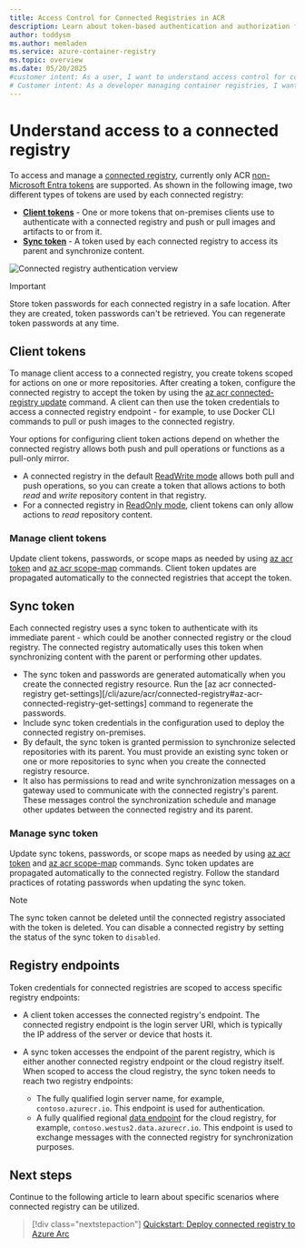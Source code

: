 ```yaml
---
title: Access Control for Connected Registries in ACR
description: Learn about token-based authentication and authorization for connected registries in Azure Container Registry.
author: toddysm
ms.author: memladen
ms.service: azure-container-registry
ms.topic: overview
ms.date: 05/20/2025
#customer intent: As a user, I want to understand access control for connected registries so that I can manage them effectively.
# Customer intent: As a developer managing container registries, I want to implement token-based authentication for connected registries so that I can securely control access and synchronization of image artifacts.
---
```


# Understand access to a connected registry

To access and manage a [connected registry](intro-connected-registry.md), currently only ACR [non-Microsoft Entra tokens](container-registry-token-based-repository-permissions.md) are supported. As shown in the following image, two different types of tokens are used by each connected registry:

* [**Client tokens**](#client-tokens) - One or more tokens that on-premises clients use to authenticate with a connected registry and push or pull images and artifacts to or from it.
* [**Sync token**](#sync-token) - A token used by each connected registry to access its parent and synchronize content.

![Connected registry authentication verview](media/overview-connected-registry-access/connected-registry-authentication-overview.svg)

> [!IMPORTANT]
> Store token passwords for each connected registry in a safe location. After they are created, token passwords can't be retrieved. You can regenerate token passwords at any time.

## Client tokens

To manage client access to a connected registry, you create tokens scoped for actions on one or more repositories. After creating a token, configure the connected registry to accept the token by using the [az acr connected-registry update](/cli/azure/acr/connected-registry#az-acr-connected-registry-update) command. A client can then use the token credentials to access a connected registry endpoint - for example, to use Docker CLI commands to pull or push images to the connected registry.

Your options for configuring client token actions depend on whether the connected registry allows both push and pull operations or functions as a pull-only mirror. 
* A connected registry in the default [ReadWrite mode](intro-connected-registry.md#modes) allows both pull and push operations, so you can create a token that allows actions to both *read* and *write* repository content in that registry. 
* For a connected registry in [ReadOnly mode](intro-connected-registry.md#modes), client tokens can only allow actions to *read* repository content.

### Manage client tokens

Update client tokens, passwords, or scope maps as needed by using [az acr token](/cli/azure/acr#az-acr-token) and [az acr scope-map](/cli/azure/acr#az-acr-scope-map) commands. Client token updates are propagated automatically to the connected registries that accept the token.

## Sync token

Each connected registry uses a sync token to authenticate with its immediate parent - which could be another connected registry or the cloud registry. The connected registry automatically uses this token when synchronizing content with the parent or performing other updates. 

* The sync token and passwords are generated automatically when you create the connected registry resource. Run the [az acr connected-registry get-settings][/cli/azure/acr/connected-registry#az-acr-connected-registry-get-settings] command to regenerate the passwords.
* Include sync token credentials in the configuration used to deploy the connected registry on-premises. 
* By default, the sync token is granted permission to synchronize selected repositories with its parent. You must provide an existing sync token or one or more repositories to sync when you create the connected registry resource.
* It also has permissions to read and write synchronization messages on a gateway used to communicate with the connected registry's parent. These messages control the synchronization schedule and manage other updates between the connected registry and its parent.

### Manage sync token

Update sync tokens, passwords, or scope maps as needed by using [az acr token](/cli/azure/acr#az-acr-token) and [az acr scope-map](/cli/azure/acr#az-acr-scope-map) commands. Sync token updates are propagated automatically to the connected registry. Follow the standard practices of rotating passwords when updating the sync token.

> [!NOTE]
> The sync token cannot be deleted until the connected registry associated with the token is deleted. You can disable a connected registry by setting the status of the sync token to `disabled`. 

## Registry endpoints

Token credentials for connected registries are scoped to access specific registry endpoints:

* A client token accesses the connected registry's endpoint. The connected registry endpoint is the login server URI, which is typically the IP address of the server or device that hosts it.

* A sync token accesses the endpoint of the parent registry, which is either another connected registry endpoint or the cloud registry itself. When scoped to access the cloud registry, the sync token needs to reach two registry endpoints:

    - The fully qualified login server name, for example, `contoso.azurecr.io`. This endpoint is used for authentication.
    - A fully qualified regional [data endpoint](container-registry-firewall-access-rules.md#enable-dedicated-data-endpoints) for the cloud registry, for example, `contoso.westus2.data.azurecr.io`. This endpoint is used to exchange messages with the connected registry for synchronization purposes. 

## Next steps

Continue to  the following article to learn about specific scenarios where connected registry can be utilized.

> [!div class="nextstepaction"]
> [Quickstart: Deploy connected registry to Azure Arc][quickstart-connected-registry-arc-cli]

<!-- LINKS - internal -->
[az-acr-connected-registry-update]: /cli/azure/acr/connected-registry#az_acr_connected_registry_update
[az-acr-connected-registry-install-renew-credentials]: /cli/azure/acr/connected-registry/install#az_acr_connected_registry_install_renew_credentials
[quickstart-connected-registry-arc-cli]:quickstart-connected-registry-arc-cli.md
[non-Microsoft Entra token-based repository permissions]: container-registry-token-based-repository-permissions.md
